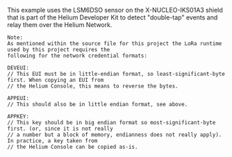 This example uses the LSM6DSO sensor on the X-NUCLEO-IKS01A3 shield that is part of the Helium Developer Kit to detect "double-tap" events and relay them over the Helium Network.
```
Note: 
As mentioned within the source file for this project the LoRa runtime used by this project requires the
following for the network credential formats:

DEVEUI:  
// This EUI must be in little-endian format, so least-significant-byte first. When copying an EUI from 
// the Helium Console, this means to reverse the bytes.

APPEUI:  
// This should also be in little endian format, see above.

APPKEY:  
// This key should be in big endian format so most-significant-byte first. (or, since it is not really
// a number but a block of memory, endianness does not really apply). In practice, a key taken from
// the Helium Console can be copied as-is.
```
